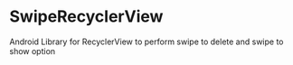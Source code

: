 # SwipeRecyclerView
Android Library for RecyclerView to perform swipe to delete and swipe to show option
